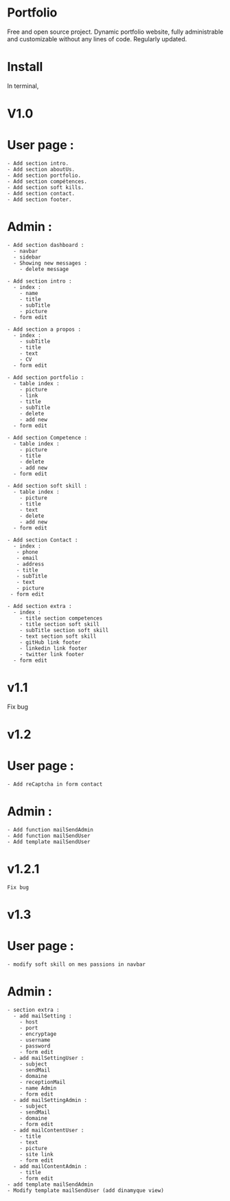 # Portfolio
Free and open source project.
Dynamic portfolio website, fully administrable and customizable without any lines of code.
Regularly updated.

# Install
  In terminal,
# V1.0
  # User page :
    - Add section intro.
    - Add section aboutUs.
    - Add section portfolio.
    - Add section compétences.
    - Add section soft kills.
    - Add section contact.
    - Add section footer.
   
  # Admin :
    - Add section dashboard :
      - navbar
      - sidebar
      - Showing new messages :
        - delete message
      
    - Add section intro :
      - index :
        - name
        - title
        - subTitle
        - picture
      - form edit
      
    - Add section a propos :
      - index :
        - subTitle
        - title
        - text
        - CV
      - form edit
      
    - Add section portfolio :
      - table index :
        - picture
        - link
        - title
        - subTitle
        - delete
        - add new
      - form edit
      
    - Add section Competence :
      - table index :
        - picture
        - title
        - delete
        - add new
      - form edit
      
    - Add section soft skill :
      - table index :
        - picture
        - title
        - text
        - delete
        - add new
      - form edit
      
    - Add section Contact :
      - index :
       - phone
       - email
       - address
       - title
       - subTitle
       - text
       - picture
     - form edit
     
    - Add section extra :
      - index :
        - title section competences
        - title section soft skill
        - subTitle section soft skill
        - text section soft skill
        - gitHub link footer
        - linkedin link footer
        - twitter link footer
      - form edit
    
# v1.1
  Fix bug
  
# v1.2
  # User page :
    - Add reCaptcha in form contact
    
  # Admin :
    - Add function mailSendAdmin
    - Add function mailSendUser
    - Add template mailSendUser
    
# v1.2.1    
    Fix bug
    
# v1.3
  # User page :
    - modify soft skill on mes passions in navbar
    
  # Admin :
    - section extra :
      - add mailSetting :
        - host
        - port
        - encryptage
        - username
        - password
        - form edit
      - add mailSettingUser :
        - subject
        - sendMail
        - domaine
        - receptionMail
        - name Admin
        - form edit
      - add mailSettingAdmin :
        - subject
        - sendMail
        - domaine
        - form edit
      - add mailContentUser :
        - title
        - text
        - picture
        - site link
        - form edit
      - add mailContentAdmin :
        - title
        - form edit
    - add template mailSendAdmin
    - Modify template mailSendUser (add dinamyque view)
